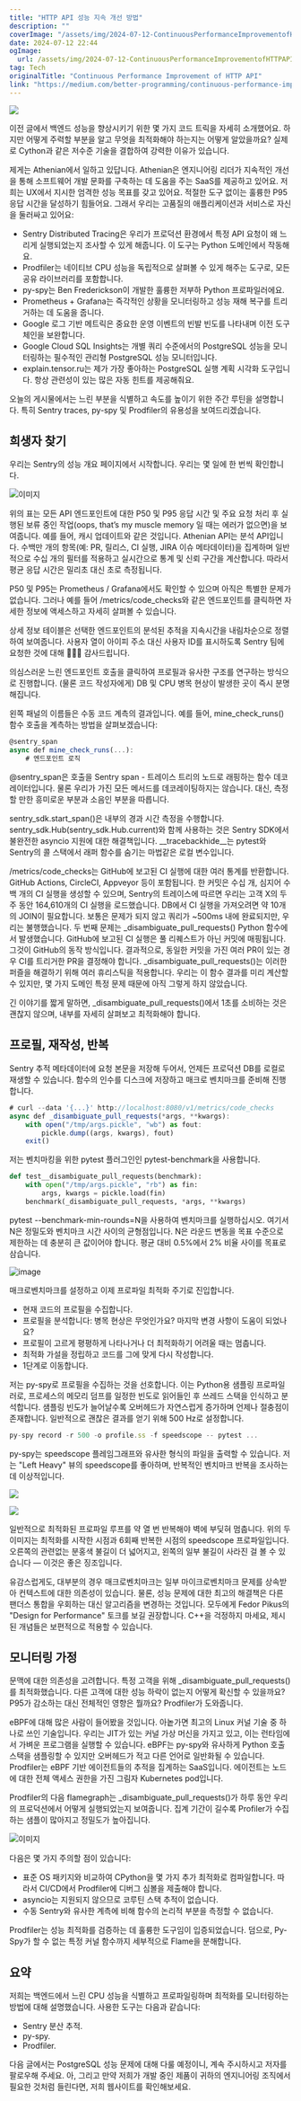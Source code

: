 ```yaml
---
title: "HTTP API 성능 지속 개선 방법"
description: ""
coverImage: "/assets/img/2024-07-12-ContinuousPerformanceImprovementofHTTPAPI_0.png"
date: 2024-07-12 22:44
ogImage: 
  url: /assets/img/2024-07-12-ContinuousPerformanceImprovementofHTTPAPI_0.png
tag: Tech
originalTitle: "Continuous Performance Improvement of HTTP API"
link: "https://medium.com/better-programming/continuous-performance-improvement-of-http-api-86290433aa54"
---
```



<img src="/assets/img/2024-07-12-ContinuousPerformanceImprovementofHTTPAPI_0.png" />

이전 글에서 백엔드 성능을 향상시키기 위한 몇 가지 코드 트릭을 자세히 소개했어요. 하지만 어떻게 주력할 부분을 알고 무엇을 최적화해야 하는지는 어떻게 알았을까요? 실제로 Cython과 같은 저수준 기술을 결합하여 강력한 이유가 있습니다.

제게는 Athenian에서 일하고 있답니다. Athenian은 엔지니어링 리더가 지속적인 개선을 통해 소프트웨어 개발 문화를 구축하는 데 도움을 주는 SaaS를 제공하고 있어요. 저희는 UX에서 지시한 엄격한 성능 목표를 갖고 있어요. 적절한 도구 없이는 훌륭한 P95 응답 시간을 달성하기 힘들어요. 그래서 우리는 고품질의 애플리케이션과 서비스로 자신을 둘러싸고 있어요:

- Sentry Distributed Tracing은 우리가 프로덕션 환경에서 특정 API 요청이 왜 느리게 실행되었는지 조사할 수 있게 해줍니다. 이 도구는 Python 도메인에서 작동해요.
- Prodfiler는 네이티브 CPU 성능을 독립적으로 살펴볼 수 있게 해주는 도구로, 모든 공유 라이브러리를 포함합니다.
- py-spy는 Ben Frederickson이 개발한 훌륭한 저부하 Python 프로파일러에요.
- Prometheus + Grafana는 즉각적인 상황을 모니터링하고 성능 재해 복구를 트리거하는 데 도움을 줍니다.
- Google 로그 기반 메트릭은 중요한 운영 이벤트의 빈발 빈도를 나타내며 이전 도구 체인을 보완합니다.
- Google Cloud SQL Insights는 개별 쿼리 수준에서의 PostgreSQL 성능을 모니터링하는 필수적인 관리형 PostgreSQL 성능 모니터입니다.
- explain.tensor.ru는 제가 가장 좋아하는 PostgreSQL 실행 계획 시각화 도구입니다. 항상 관련성이 있는 많은 자동 힌트를 제공해줘요.

<div class="content-ad"></div>

오늘의 게시물에서는 느린 부분을 식별하고 속도를 높이기 위한 주간 루틴을 설명합니다. 특히 Sentry traces, py-spy 및 Prodfiler의 유용성을 보여드리겠습니다.

## 희생자 찾기

우리는 Sentry의 성능 개요 페이지에서 시작합니다. 우리는 몇 일에 한 번씩 확인합니다.

![이미지](/assets/img/2024-07-12-ContinuousPerformanceImprovementofHTTPAPI_1.png)

<div class="content-ad"></div>

위의 표는 모든 API 엔드포인트에 대한 P50 및 P95 응답 시간 및 주요 요청 처리 후 실행된 보류 중인 작업(oops, that’s my muscle memory 일 때는 에러가 없으면)을 보여줍니다. 예를 들어, 캐시 업데이트와 같은 것입니다. Athenian API는 분석 API입니다. 수백만 개의 항목(예: PR, 릴리스, CI 실행, JIRA 이슈 메타데이터)을 집계하며 일반적으로 수십 개의 필터를 적용하고 실시간으로 통계 및 신뢰 구간을 계산합니다. 따라서 평균 응답 시간은 밀리초 대신 초로 측정됩니다.

P50 및 P95는 Prometheus / Grafana에서도 확인할 수 있으며 아직은 특별한 문제가 없습니다. 그러나 예를 들어 /metrics/code_checks와 같은 엔드포인트를 클릭하면 자세한 정보에 액세스하고 자세히 살펴볼 수 있습니다.

상세 정보 테이블은 선택한 엔드포인트의 분석된 추적을 지속시간을 내림차순으로 정렬하여 보여줍니다. 사용자 열이 아이피 주소 대신 사용자 ID를 표시하도록 Sentry 팀에 요청한 것에 대해 👏🙇‍♂️ 감사드립니다.

<div class="content-ad"></div>

의심스러운 느린 엔드포인트 호출을 클릭하여 프로필과 유사한 구조를 연구하는 방식으로 진행합니다. (물론 코드 작성자에게) DB 및 CPU 병목 현상이 발생한 곳이 즉시 분명해집니다.

왼쪽 패널의 이름들은 수동 코드 계측의 결과입니다. 예를 들어, mine_check_runs() 함수 호출을 계측하는 방법을 살펴보겠습니다:

```js
@sentry_span
async def mine_check_runs(...):
    # 엔드포인트 로직
```

<div class="content-ad"></div>

@sentry_span은 호출을 Sentry span - 트레이스 트리의 노드로 래핑하는 함수 데코레이터입니다. 물론 우리가 가진 모든 메서드를 데코레이팅하지는 않습니다. 대신, 측정할 만한 흥미로운 부분과 소음인 부분을 따릅니다.

sentry_sdk.start_span()은 내부의 경과 시간 측정을 수행합니다. sentry_sdk.Hub(sentry_sdk.Hub.current)와 함께 사용하는 것은 Sentry SDK에서 불완전한 asyncio 지원에 대한 해결책입니다. __tracebackhide__는 pytest와 Sentry의 콜 스택에서 래퍼 함수를 숨기는 마법같은 로컬 변수입니다.

/metrics/code_checks는 GitHub에 보고된 CI 실행에 대한 여러 통계를 반환합니다. GitHub Actions, CircleCI, Appveyor 등이 포함됩니다. 한 커밋은 수십 개, 심지어 수백 개의 CI 실행을 생성할 수 있으며, Sentry의 트레이스에 따르면 우리는 고객 X의 두 주 동안 164,610개의 CI 실행을 로드했습니다. DB에서 CI 실행을 가져오려면 약 10개의 JOIN이 필요합니다. 보통은 문제가 되지 않고 쿼리가 ~500ms 내에 완료되지만, 우리는 불행했습니다. 두 번째 문제는 _disambiguate_pull_requests() Python 함수에서 발생했습니다. GitHub에 보고된 CI 실행은 풀 리퀘스트가 아닌 커밋에 매핑됩니다. 그것이 GitHub의 동작 방식입니다. 결과적으로, 동일한 커밋을 가진 여러 PR이 있는 경우 CI를 트리거한 PR을 결정해야 합니다. _disambiguate_pull_requests()는 이러한 퍼즐을 해결하기 위해 여러 휴리스틱을 적용합니다. 우리는 이 함수 결과를 미리 계산할 수 있지만, 몇 가지 도메인 특정 문제 때문에 아직 그렇게 하지 않았습니다.

긴 이야기를 짧게 말하면, _disambiguate_pull_requests()에서 1초를 소비하는 것은 괜찮지 않으며, 내부를 자세히 살펴보고 최적화해야 합니다.

<div class="content-ad"></div>

## 프로필, 재작성, 반복

Sentry 추적 메타데이터에 요청 본문을 저장해 두어서, 언제든 프로덕션 DB를 로컬로 재생할 수 있습니다. 함수의 인수를 디스크에 저장하고 매크로 벤치마크를 준비해 진행합니다.

```js
# curl --data '{...}' http://localhost:8080/v1/metrics/code_checks
async def _disambiguate_pull_requests(*args, **kwargs):
    with open("/tmp/args.pickle", "wb") as fout:
        pickle.dump((args, kwargs), fout)
    exit()
```

저는 벤치마킹을 위한 pytest 플러그인인 pytest-benchmark을 사용합니다.

<div class="content-ad"></div>

```python
def test__disambiguate_pull_requests(benchmark):
    with open("/tmp/args.pickle", "rb") as fin:
        args, kwargs = pickle.load(fin)
    benchmark(_disambiguate_pull_requests, *args, **kwargs)
```

pytest --benchmark-min-rounds=N을 사용하여 벤치마크를 실행하십시오. 여기서 N은 정밀도와 벤치마크 시간 사이의 균형점입니다. N은 라운드 변동을 목표 수준으로 제한하는 데 충분히 큰 값이어야 합니다. 평균 대비 0.5%에서 2% 비율 사이를 목표로 삼습니다.

![image](/assets/img/2024-07-12-ContinuousPerformanceImprovementofHTTPAPI_4.png)

매크로벤치마크를 설정하고 이제 프로파일 최적화 주기로 진입합니다.


<div class="content-ad"></div>

- 현재 코드의 프로필을 수집합니다.
- 프로필을 분석합니다: 병목 현상은 무엇인가요? 마지막 변경 사항이 도움이 되었나요?
- 프로필이 고르게 평평하게 나타나거나 더 최적화하기 어려울 때는 멈춥니다.
- 최적화 가설을 정립하고 코드를 그에 맞게 다시 작성합니다.
- 1단계로 이동합니다.

저는 py-spy로 프로필을 수집하는 것을 선호합니다. 이는 Python용 샘플링 프로파일러로, 프로세스의 메모리 덤프를 일정한 빈도로 읽어들인 후 쓰레드 스택을 인식하고 분석합니다. 샘플링 빈도가 늘어날수록 오버헤드가 자연스럽게 증가하며 언제나 절충점이 존재합니다. 일반적으로 괜찮은 결과를 얻기 위해 500 Hz로 설정합니다.

```js
py-spy record -r 500 -o profile.ss -f speedscope -- pytest ...
```

py-spy는 speedscope 플레임그래프와 유사한 형식의 파일을 출력할 수 있습니다. 저는 "Left Heavy" 뷰의 speedscope를 좋아하며, 반복적인 벤치마크 반복을 조사하는 데 이상적입니다.

<div class="content-ad"></div>


![](/assets/img/2024-07-12-ContinuousPerformanceImprovementofHTTPAPI_5.png)

![](/assets/img/2024-07-12-ContinuousPerformanceImprovementofHTTPAPI_6.png)

일반적으로 최적화된 프로파일 루프를 약 열 번 반복해야 벽에 부딪혀 멈춥니다. 위의 두 이미지는 최적화를 시작한 시점과 6회째 반복한 시점의 speedscope 프로파일입니다. 오른쪽의 관련없는 분홍색 불길이 더 넓어지고, 왼쪽의 일부 불길이 사라진 걸 볼 수 있습니다 — 이것은 좋은 징조입니다.

유감스럽게도, 대부분의 경우 매크로벤치마크는 일부 마이크로벤치마크 문제를 상속받아 컨텍스트에 대한 의존성이 있습니다. 물론, 성능 문제에 대한 최고의 해결책은 다른 팬더스 통합을 우회하는 대신 알고리즘을 변경하는 것입니다. 모두에게 Fedor Pikus의 "Design for Performance" 토크를 보길 권장합니다. C++을 걱정하지 마세요, 제시된 개념들은 보편적으로 적용할 수 있습니다.


<div class="content-ad"></div>

## 모니터링 가정

문맥에 대한 의존성을 고려합니다. 특정 고객을 위해 _disambiguate_pull_requests()를 최적화했습니다. 다른 고객에 대한 성능 하락이 없는지 어떻게 확신할 수 있을까요? P95가 감소하는 대신 전체적인 영향은 뭘까요? Prodfiler가 도와줍니다.

eBPF에 대해 많은 사람이 들어봤을 것입니다. 아놑가면 최고의 Linux 커널 기술 중 하나로 쓰인 기술입니다. 우리는 JIT가 있는 커널 가상 머신을 가지고 있고, 이는 런타임에서 가벼운 프로그램을 실행할 수 있습니다. eBPF는 py-spy와 유사하게 Python 호출 스택을 샘플링할 수 있지만 오버헤드가 적고 다른 언어로 일반화될 수 있습니다. Prodfiler는 eBPF 기반 에이전트들의 추적을 집계하는 SaaS입니다. 에이전트는 노드에 대한 전체 액세스 권한을 가진 그림자 Kubernetes pod입니다.

Prodfiler의 다음 flamegraph는 _disambiguate_pull_requests()가 하루 동안 우리의 프로덕션에서 어떻게 실행되었는지 보여줍니다. 집계 기간이 길수록 Profiler가 수집하는 샘플이 많아지고 정밀도가 높아집니다.

<div class="content-ad"></div>


![이미지](/assets/img/2024-07-12-ContinuousPerformanceImprovementofHTTPAPI_7.png)

다음은 몇 가지 주의할 점이 있습니다:

- 표준 OS 패키지와 비교하여 CPython을 몇 가지 추가 최적화로 컴파일합니다. 따라서 CI/CD에서 Prodfiler에 디버그 심볼을 제출해야 합니다.
- asyncio는 지원되지 않으므로 코루틴 스택 추적이 없습니다.
- 수동 Sentry와 유사한 계측에 비해 함수의 논리적 부분을 측정할 수 없습니다.

Prodfiler는 성능 최적화를 검증하는 데 훌륭한 도구임이 입증되었습니다. 덤으로, Py-Spy가 할 수 없는 특정 커널 함수까지 세부적으로 Flame을 분해합니다.


<div class="content-ad"></div>

## 요약

저희는 백엔드에서 느린 CPU 성능을 식별하고 프로파일링하며 최적화를 모니터링하는 방법에 대해 설명했습니다. 사용한 도구는 다음과 같습니다:

- Sentry 분산 추적.
- py-spy.
- Prodfiler.

다음 글에서는 PostgreSQL 성능 문제에 대해 다룰 예정이니, 계속 주시하시고 저자를 팔로우해 주세요. 아, 그리고 만약 저희가 개발 중인 제품이 귀하의 엔지니어링 조직에서 필요한 것처럼 들린다면, 저희 웹사이트를 확인해보세요.